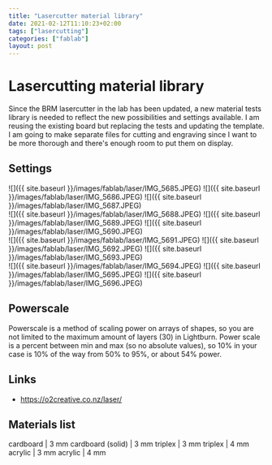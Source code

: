 ```yaml
---
title: "Lasercutter material library"
date: 2021-02-12T11:10:23+02:00
tags: ["lasercutting"]
categories: ["fablab"]
layout: post
---
```


# Lasercutting material library
Since the BRM lasercutter in the lab has been updated, a new material tests library is needed to reflect the new possibilities and settings available. I am reusing the existing board but replacing the tests and updating the template. I am going to make separate files for cutting and engraving since I want to be more thorough and there's enough room to put them on display. 

## Settings
<div markdown="1" class="row-3">
![]({{ site.baseurl }}/images/fablab/laser/IMG_5685.JPEG)
![]({{ site.baseurl }}/images/fablab/laser/IMG_5686.JPEG)
![]({{ site.baseurl }}/images/fablab/laser/IMG_5687.JPEG)
</div>
<div markdown="1" class="row-3">
![]({{ site.baseurl }}/images/fablab/laser/IMG_5688.JPEG)
![]({{ site.baseurl }}/images/fablab/laser/IMG_5689.JPEG)
![]({{ site.baseurl }}/images/fablab/laser/IMG_5690.JPEG)
</div>
<div markdown="1" class="row-3">
![]({{ site.baseurl }}/images/fablab/laser/IMG_5691.JPEG)
![]({{ site.baseurl }}/images/fablab/laser/IMG_5692.JPEG)
![]({{ site.baseurl }}/images/fablab/laser/IMG_5693.JPEG)
</div>
<div markdown="1" class="row-3">
![]({{ site.baseurl }}/images/fablab/laser/IMG_5694.JPEG)
![]({{ site.baseurl }}/images/fablab/laser/IMG_5695.JPEG)
![]({{ site.baseurl }}/images/fablab/laser/IMG_5696.JPEG)
</div>

## Powerscale
Powerscale is a method of scaling power on arrays of shapes, so you are not limited to the maximum amount of layers (30) in Lightburn. Power scale is a percent between min and max (so no absolute values), so 10% in your case is 10% of the way from 50% to 95%, or about 54% power.

## Links
- <https://o2creative.co.nz/laser/>



## Materials list
cardboard | 3 mm
cardboard (solid) | 3 mm
triplex | 3 mm
triplex | 4 mm
acrylic | 3 mm 
acrylic | 4 mm